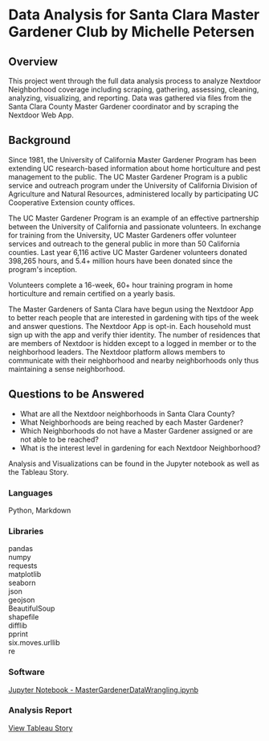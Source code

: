 # Data Analysis for Santa Clara Master Gardener Club by Michelle Petersen

## Overview

This project went through the full data analysis process to analyze Nextdoor Neighborhood coverage including scraping, gathering, assessing, cleaning, analyzing, visualizing, and reporting.  Data was gathered via files from the Santa Clara County Master Gardener coordinator and by scraping the Nextdoor Web App.

## Background
Since 1981, the University of California Master Gardener Program has been extending UC research-based information about home horticulture and pest management to the public. The UC Master Gardener Program is a public service and outreach program under the University of California Division of Agriculture and Natural Resources, administered locally by participating UC Cooperative Extension county offices. 

The UC Master Gardener Program is an example of an effective partnership between the University of California and passionate volunteers. In exchange for training from the University, UC Master Gardeners offer volunteer services and outreach to the general public in more than 50 California counties. Last year 6,116 active UC Master Gardener volunteers donated 398,265 hours, and 5.4+ million hours have been donated since the program's inception. 

Volunteers complete a 16-week, 60+ hour training program in home horticulture and remain certified on a yearly basis. 

The Master Gardeners of Santa Clara have begun using the Nextdoor App to better reach people that are interested in gardening with tips of the week and answer questions.  The Nextdoor App is opt-in.  Each household must sign up with the app and verify thier identity.  The number of residences that are members of Nextdoor is hidden except to a logged in member or to the neighborhood leaders. The Nextdoor platform allows members to communicate with their neighborhood and nearby neighborhoods only thus maintaining a sense neighborhood.

## Questions to be Answered

* What are all the Nextdoor neighborhoods in Santa Clara County?<br>
* What Neighborhoods are being reached by each Master Gardener?<br>
* Which Neighborhoods do not have a Master Gardener assigned or are not able to be reached?<br>
* What is the interest level in gardening for each Nextdoor Neighborhood?<br>

Analysis and Visualizations can be found in the Jupyter notebook as well as the Tableau Story.

### Languages
Python, Markdown

### Libraries
pandas<br>
numpy<br>
requests<br>
matplotlib<br>
seaborn<br>
json<br>
geojson<br>
BeautifulSoup<br>
shapefile<br>
difflib<br>
pprint<br>
six.moves.urllib<br>
re<br>

### Software
[Jupyter Notebook - MasterGardenerDataWrangling.ipynb](https://github.com/mpetersen000/MasterGardenerProject/blob/master/MasterGardenerDataWrangling.ipynb)

### Analysis Report
[View Tableau Story](https://public.tableau.com/profile/mpetersen000#!/vizhome/SantaClaraCountyMasterGardeners/SantaClaraMasterGardener?publish=yes)
